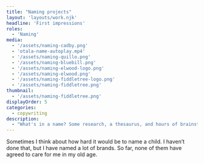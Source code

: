 ```yaml
---
title: "Naming projects"
layout: 'layouts/work.njk'
headline: 'First impressions'
roles: 
  - 'Naming'
media: 
  - '/assets/naming-cadby.png'
  - 'otala-name-autoplay.mp4'
  - '/assets/naming-quillo.png'
  - '/assets/naming-bluebill.png'
  - '/assets/naming-elwood-logo.png'
  - '/assets/naming-elwood.png'
  - '/assets/naming-fiddletree-logo.png'
  - '/assets/naming-fiddletree.png'
thumbnail:
  - '/assets/naming-fiddletree.png'
displayOrder: 5
categories:
  - copywriting
description:
  - "What's in a name? Some research, a thesaurus, and hours of brainstorming."
---
```


Sometimes I think about how hard it would be to name a child. I haven’t done that, but I have named a lot of brands. So far, none of them have agreed to care for me in my old age.
